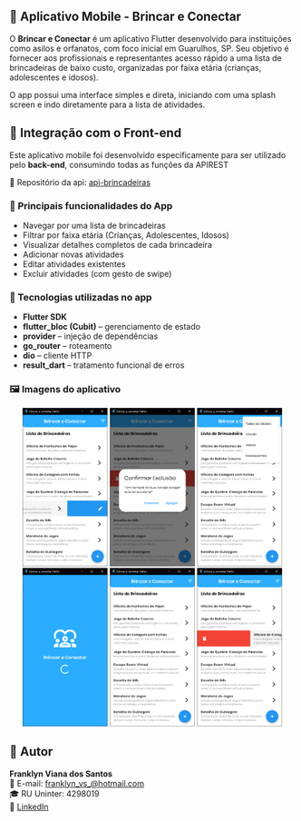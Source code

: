 ## 📱 Aplicativo Mobile - Brincar e Conectar

O **Brincar e Conectar** é um aplicativo Flutter desenvolvido para instituições como asilos e orfanatos, com foco inicial em Guarulhos, SP. Seu objetivo é fornecer aos profissionais e representantes acesso rápido a uma lista de brincadeiras de baixo custo, organizadas por faixa etária (crianças, adolescentes e idosos).

O app possui uma interface simples e direta, iniciando com uma splash screen e indo diretamente para a lista de atividades.

## 📱 Integração com o Front-end

Este aplicativo mobile foi desenvolvido especificamente para ser utilizado pelo **back-end**, consumindo todas as funções da APIREST

🔗 Repositório da api: [api-brincadeiras](https://github.com/thak1996/api-brincadeiras)

### 🔑 Principais funcionalidades do App

- Navegar por uma lista de brincadeiras
- Filtrar por faixa etária (Crianças, Adolescentes, Idosos)
- Visualizar detalhes completos de cada brincadeira
- Adicionar novas atividades
- Editar atividades existentes
- Excluir atividades (com gesto de swipe)

### 🧰 Tecnologias utilizadas no app

- **Flutter SDK**
- **flutter_bloc (Cubit)** – gerenciamento de estado
- **provider** – injeção de dependências
- **go_router** – roteamento
- **dio** – cliente HTTP
- **result_dart** – tratamento funcional de erros

### 🖼️ Imagens do aplicativo

<div align="center">
<img src="https://github.com/thak1996/brincar_e_conectar_flutter/blob/main/assets/readme/homeedit.png?raw=true" width="150"/>
<img src="https://github.com/thak1996/brincar_e_conectar_flutter/blob/main/assets/readme/homeconfirdel.png?raw=true" width="150"/>
<img src="https://github.com/thak1996/brincar_e_conectar_flutter/blob/main/assets/readme/homefilter.png?raw=true" width="150"/>
</div>
<div align="center">
<img src="https://github.com/thak1996/brincar_e_conectar_flutter/blob/main/assets/readme/splash.png?raw=true" width="150"/>
<img src="https://github.com/thak1996/brincar_e_conectar_flutter/blob/main/assets/readme/home.png?raw=true" width="150"/>
<img src="https://github.com/thak1996/brincar_e_conectar_flutter/blob/main/assets/readme/homedel.png?raw=true" width="150"/>
</div>

## 👤 Autor

**Franklyn Viana dos Santos**  
📧 E-mail: franklyn_vs_@hotmail.com  
🎓 RU Uninter: 4298019  
🔗 [LinkedIn](https://www.linkedin.com/in/franklyn-v-santos/)
